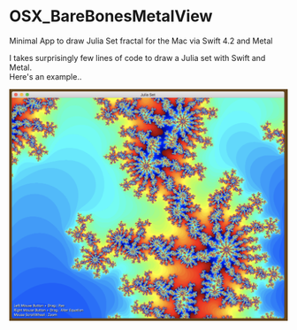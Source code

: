 # OSX_BareBonesMetalView
Minimal App to draw Julia Set fractal for the Mac via Swift 4.2 and Metal

I takes surprisingly few lines of code to draw a Julia set with Swift and Metal. \
Here's an example..

![Screenshot](screenshot.png)

